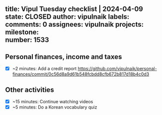 title:	Vipul Tuesday checklist | 2024-04-09
state:	CLOSED
author:	vipulnaik
labels:	
comments:	0
assignees:	vipulnaik
projects:	
milestone:	
number:	1533
--
## Personal finances, income and taxes

- [x] ~2 minutes: Add a credit report https://github.com/vipulnaik/personal-finances/commit/0c56d8a9d61b548fcbdd8cfb672b817d18b4c0d3

## Other activities

- [x] ~15 minutes: Continue watching videos
- [x] ~5 minutes: Do a Korean vocabulary quiz
